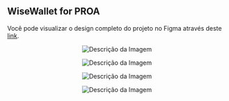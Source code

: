 ## WiseWallet for PROA

Você pode visualizar o design completo do projeto no Figma através deste [link](https://www.figma.com/proto/SdCrkNXtQVTmmsAWT72ko4/WiseWallet?node-id=1-10&t=ghE2DWQ04wNT1QND-1&scaling=scale-down&content-scaling=fixed&page-id=0%3A1).

<p align="center">
  <img src="Dashboard.png" alt="Descrição da Imagem" />
</p>
<p align="center">
  <img src="Analytics.png" alt="Descrição da Imagem" />
</p>
<p align="center">
  <img src="Cards.png" alt="Descrição da Imagem" />
</p>
<p align="center">
  <img src="Configs.png" alt="Descrição da Imagem" />
</p>
